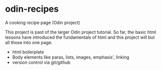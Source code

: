 # odin-recipes
A cooking recipe page (Odin project)

This project is past of the larger Odin project tutorial. So far, the basic html lessons have introduced the fundamentals of html and this project will but all those into one page.

- html boilerplate
- Body elements like paras, lists, images, emphasis', linking
- version control via git/github

